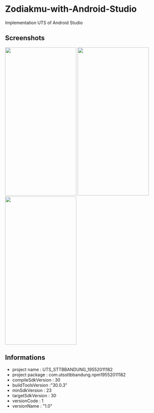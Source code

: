 # Zodiakmu-with-Android-Studio

Implementation UTS of Android Studio

## Screenshots

<img src="https://github.com/abugrayhat/Zodiakmu-with-Android-Studio/blob/main/imgView/1.png" width="233" height="483"> <img src="https://github.com/abugrayhat/Zodiakmu-with-Android-Studio/blob/main/imgView/2.png" width="233" height="483"> <img src="https://github.com/abugrayhat/Zodiakmu-with-Android-Studio/blob/main/imgView/3.png" width="233" height="483">

## Informations

- project name : UTS_STTBBANDUNG_19552011182
- project package : com.utssttbbandung.npm19552011182
- compileSdkVersion : 30
- buildToolsVersion :"30.0.3"
- minSdkVersion : 23
- targetSdkVersion : 30
- versionCode : 1
- versionName : "1.0"

